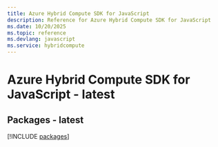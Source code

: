 ```yaml
---
title: Azure Hybrid Compute SDK for JavaScript
description: Reference for Azure Hybrid Compute SDK for JavaScript
ms.date: 10/20/2025
ms.topic: reference
ms.devlang: javascript
ms.service: hybridcompute
---
```

# Azure Hybrid Compute SDK for JavaScript - latest
## Packages - latest
[!INCLUDE [packages](hybrid-compute-index.md)]
